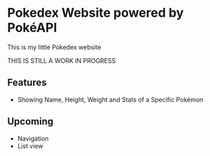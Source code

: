 # Pokedex Website powered by PokéAPI

This is my little Pokedex website

THIS IS STILL A WORK IN PROGRESS
## Features

- Showing Name, Height, Weight and Stats of a Specific Pokémon

## Upcoming

- Navigation
- List view
